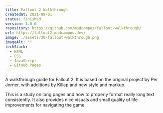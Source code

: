 ```yaml
---
title: Fallout 2 Walkthrough
createdAt: 2021-08-01
status: finished
version: 1.0.0
repository: https://github.com/madcampos/fallout-walkthrough/
url: https://fallout2.madcampos.dev/
image: ./assets/30-fallout-walkthrough.png
imageAlt: ""
techStack:
  - HTML
  - CSS
  - JavaScript
  - GitHub Pages
---
```

A walkthrough guide for Fallout 2. It is based on the original project by Per Jorner, with additions by Killap and new style and markup.

This is a study on long pages and how to properly format really long text consistently. It also provides nice visuals and small quality of life improvements for navigating the game.
